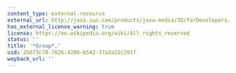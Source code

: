 ```yaml
---
content_type: external-resource
external_url: http://java.sun.com/products/java-media/3D/forDevelopers/J3D_1_2_API/j3dapi/javax/media/j3d/Group.html
has_external_license_warning: true
license: https://en.wikipedia.org/wiki/All_rights_reserved
status: ''
title: '*Group*,'
uid: 2b073c70-7626-4286-b542-37a3a22c291f
wayback_url: ''
---
```

